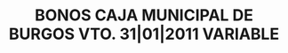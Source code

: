 ---
layout: asset
title: BONOS CAJA MUNICIPAL DE BURGOS VTO. 31|01|2011 VARIABLE
isin: ES0314961063
---